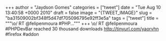 
+++
author = "Jaydson Gomes"
categories = ["tweet"]
date = "Tue Aug 10 13:40:58 +0000 2010"
draft = false
image = "{TWEET_IMAGE}"
slug = "ba31509002bf348f5d47df705096795e92ff3e5a"
tags = ["tweet"]
title = """&#92;o/ RT @felipenmoura #PHP..."""
+++
\o/ RT @felipenmoura #PHPDevBar reached 30 thousand downloads http://tinyurl.com/yaorvhn #firefox #addon
